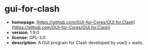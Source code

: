 # gui-for-clash

- **homepage**: [https://github.com/GUI-for-Cores/GUI.for.Clash](https://github.com/GUI-for-Cores/GUI.for.Clash)
- **version**: 1.9.0
- **license**: GPL-3.0
- **description**: A GUI program for Clash developed by vue3 + wails.

